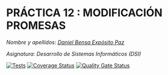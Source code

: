 # PRÁCTICA 12 : MODIFICACIÓN PROMESAS

*Nombre y apellidos: [Daniel Bensa Expósito Paz](https://github.com/Danixps?tab=repositories, "Enlace Github")*

*Asignatura: Desarrollo de Sistemas Informáticos (DSI)*

[![Tests](https://github.com/Danixps/ULL-DSI-P10/actions/workflows/node.js.yml/badge.svg)](https://github.com/Danixps/ULL-DSI-P10/actions/workflows/node.js.yml)
[![Coverage Status](https://coveralls.io/repos/github/Danixps/ULL-DSI-P10/badge.svg?branch=main)](https://coveralls.io/github/Danixps/ULL-DSI-P10?branch=main)
[![Quality Gate Status](https://sonarcloud.io/api/project_badges/measure?project=Danixps_ULL-DSI-P10&metric=alert_status)](https://sonarcloud.io/summary/new_code?id=Danixps_ULL-DSI-P10)


